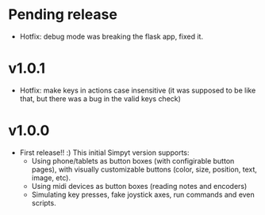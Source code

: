 # Pending release

- Hotfix: debug mode was breaking the flask app, fixed it.

# v1.0.1

- Hotfix: make keys in actions case insensitive (it was supposed to be like that, but there was a bug in the valid keys check)

# v1.0.0

- First release!! :) This initial Simpyt version supports:
    - Using phone/tablets as button boxes (with configirable button pages), with visually customizable buttons (color, size, position, text, image, etc).
    - Using midi devices as button boxes (reading notes and encoders)
    - Simulating key presses, fake joystick axes, run commands and even scripts.
